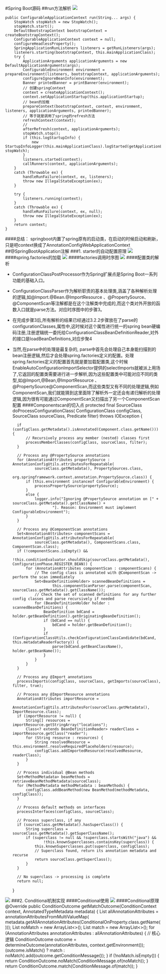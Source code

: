 #Spring Boot源码
##run方法解析
![](./img/1.png)

	public ConfigurableApplicationContext run(String... args) {
		StopWatch stopWatch = new StopWatch();
		stopWatch.start();
		DefaultBootstrapContext bootstrapContext = createBootstrapContext();
		ConfigurableApplicationContext context = null;
		configureHeadlessProperty();
		SpringApplicationRunListeners listeners = getRunListeners(args);
		listeners.starting(bootstrapContext, this.mainApplicationClass);
		try {
			ApplicationArguments applicationArguments = new DefaultApplicationArguments(args);
			ConfigurableEnvironment environment = prepareEnvironment(listeners, bootstrapContext, applicationArguments);
			configureIgnoreBeanInfo(environment);
			Banner printedBanner = printBanner(environment);
			// 创建springContext
			context = createApplicationContext();
			context.setApplicationStartup(this.applicationStartup);
			// bean的加载
			prepareContext(bootstrapContext, context, environment, listeners, applicationArguments, printedBanner);
			// 等于就是调用了spring的refresh方法
			refreshContext(context);
			//
			afterRefresh(context, applicationArguments);
			stopWatch.stop();
			if (this.logStartupInfo) {
				new StartupInfoLogger(this.mainApplicationClass).logStarted(getApplicationLog(), stopWatch);
			}
			listeners.started(context);
			callRunners(context, applicationArguments);
		}
		catch (Throwable ex) {
			handleRunFailure(context, ex, listeners);
			throw new IllegalStateException(ex);
		}

		try {
			listeners.running(context);
		}
		catch (Throwable ex) {
			handleRunFailure(context, ex, null);
			throw new IllegalStateException(ex);
		}
		return context;
	}
####总结： springboot内置了spring原有的启动类，在启动的时候启动和刷新，只是吧context换成了AnnotationConfigWebApplicationContext
##@SpringBootApplication注解
###1. starter的自动配置原理
![](./img/2.png)
####spring.factories的加载
![](./img/3.png)
####factories调用时序图
![](./img/4.png)
####配置类的解析
* ConfigurationClassPostProcessor作为Spring扩展点是Spring Boot一系列功能的基础入口。
* ConfigurationClassParser作为解析职责的基本处理类,涵盖了各种解析处理的逻辑,如@lmport.@Bean.@ImportResource 、@PropertySource、@ComponentScan等注解都是在这个注解类中完成的,而这个类对外开放的函数入口就是parse方法。对应时序图中的步骤3。
* 在完成步骤3后,所有解析的结果已经通过3.2.2步骤放在了parse的configurationClasses,属性中,这时候对这个属性进行统一的spring bean硬编码注册,注册逻辑统一委托给ConfigurationClassBeanDefinitionReader,对外的接口是loadBeanDefinitions,对应步聚4
* 当然,在parse中的处理是最复杂的, parse中首先会处理自己本身能扫描到的bean注册逻辑,然后才会处理spring.factories定义的配置。处理spring.factories定义的配置首先就是要加载配置类,这个时候EnableAutoConfigurationImportSelector提供的selectlmports就被派上用场了,它返回的配置类需要进行进一步解析,因为这些配置类中可能对应不同的类型,如@Import,@Bean,@ImportResource 、@PropertySource@ComponentScan,而这些类型又有不同的处理逻辑,例如ComponentScan,我们就能猜到这里面除了解析外一定还会有递归解析的处理逻辑,因为很有可能通过ComponentScan又扫描出了另一个ComponentScan配置
####Componentscan的切入点
	protected final SourceClass doProcessConfigurationClass(
			ConfigurationClass configClass, SourceClass sourceClass, Predicate<String> filter)
			throws IOException {

		if (configClass.getMetadata().isAnnotated(Component.class.getName())) {
			// Recursively process any member (nested) classes first
			processMemberClasses(configClass, sourceClass, filter);
		}

		// Process any @PropertySource annotations
		for (AnnotationAttributes propertySource : AnnotationConfigUtils.attributesForRepeatable(
				sourceClass.getMetadata(), PropertySources.class,
				org.springframework.context.annotation.PropertySource.class)) {
			if (this.environment instanceof ConfigurableEnvironment) {
				processPropertySource(propertySource);
			}
			else {
				logger.info("Ignoring @PropertySource annotation on [" + sourceClass.getMetadata().getClassName() +
						"]. Reason: Environment must implement ConfigurableEnvironment");
			}
		}

		// Process any @ComponentScan annotations
		Set<AnnotationAttributes> componentScans = AnnotationConfigUtils.attributesForRepeatable(
				sourceClass.getMetadata(), ComponentScans.class, ComponentScan.class);
		if (!componentScans.isEmpty() &&
				!this.conditionEvaluator.shouldSkip(sourceClass.getMetadata(), ConfigurationPhase.REGISTER_BEAN)) {
			for (AnnotationAttributes componentScan : componentScans) {
				// The config class is annotated with @ComponentScan -> perform the scan immediately
				Set<BeanDefinitionHolder> scannedBeanDefinitions =
						this.componentScanParser.parse(componentScan, sourceClass.getMetadata().getClassName());
				// Check the set of scanned definitions for any further config classes and parse recursively if needed
				for (BeanDefinitionHolder holder : scannedBeanDefinitions) {
					BeanDefinition bdCand = holder.getBeanDefinition().getOriginatingBeanDefinition();
					if (bdCand == null) {
						bdCand = holder.getBeanDefinition();
					}
					if (ConfigurationClassUtils.checkConfigurationClassCandidate(bdCand, this.metadataReaderFactory)) {
						parse(bdCand.getBeanClassName(), holder.getBeanName());
					}
				}
			}
		}

		// Process any @Import annotations
		processImports(configClass, sourceClass, getImports(sourceClass), filter, true);

		// Process any @ImportResource annotations
		AnnotationAttributes importResource =
				AnnotationConfigUtils.attributesFor(sourceClass.getMetadata(), ImportResource.class);
		if (importResource != null) {
			String[] resources = importResource.getStringArray("locations");
			Class<? extends BeanDefinitionReader> readerClass = importResource.getClass("reader");
			for (String resource : resources) {
				String resolvedResource = this.environment.resolveRequiredPlaceholders(resource);
				configClass.addImportedResource(resolvedResource, readerClass);
			}
		}

		// Process individual @Bean methods
		Set<MethodMetadata> beanMethods = retrieveBeanMethodMetadata(sourceClass);
		for (MethodMetadata methodMetadata : beanMethods) {
			configClass.addBeanMethod(new BeanMethod(methodMetadata, configClass));
		}

		// Process default methods on interfaces
		processInterfaces(configClass, sourceClass);

		// Process superclass, if any
		if (sourceClass.getMetadata().hasSuperClass()) {
			String superclass = sourceClass.getMetadata().getSuperClassName();
			if (superclass != null && !superclass.startsWith("java") &&
					!this.knownSuperclasses.containsKey(superclass)) {
				this.knownSuperclasses.put(superclass, configClass);
				// Superclass found, return its annotation metadata and recurse
				return sourceClass.getSuperClass();
			}
		}

		// No superclass -> processing is complete
		return null;
	}

![](./img/5.png)
###2. Conditional机制实现
####Conditional使用
![](./img/6.png)
####Conditional原理
	@Override
	public ConditionOutcome getMatchOutcome(ConditionContext context, AnnotatedTypeMetadata metadata) {
		List<AnnotationAttributes> allAnnotationAttributes = annotationAttributesFromMultiValueMap(
				metadata.getAllAnnotationAttributes(ConditionalOnProperty.class.getName()));
		List<ConditionMessage> noMatch = new ArrayList<>();
		List<ConditionMessage> match = new ArrayList<>();
		for (AnnotationAttributes annotationAttributes : allAnnotationAttributes) {
			// 核心逻辑
			ConditionOutcome outcome = determineOutcome(annotationAttributes, context.getEnvironment());
			(outcome.isMatch() ? match : noMatch).add(outcome.getConditionMessage());
		}
		if (!noMatch.isEmpty()) {
			return ConditionOutcome.noMatch(ConditionMessage.of(noMatch));
		}
		return ConditionOutcome.match(ConditionMessage.of(match));
	}
